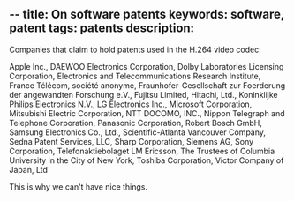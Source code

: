 --
title: On software patents
keywords: software, patent
tags: patents
description: 
--
Companies that claim to hold patents used in the H.264 video codec:

Apple Inc., DAEWOO Electronics Corporation, Dolby Laboratories Licensing Corporation, Electronics and Telecommunications Research Institute, France Télécom, société anonyme, Fraunhofer-Gesellschaft zur Foerderung der angewandten Forschung e.V., Fujitsu Limited, Hitachi, Ltd., Koninklijke Philips Electronics N.V., LG Electronics Inc., Microsoft Corporation, Mitsubishi Electric Corporation, NTT DOCOMO, INC., Nippon Telegraph and Telephone Corporation, Panasonic Corporation, Robert Bosch GmbH, Samsung Electronics Co., Ltd., Scientific-Atlanta Vancouver Company, Sedna Patent Services, LLC, Sharp Corporation, Siemens AG, Sony Corporation, Telefonaktiebolaget LM Ericsson, The Trustees of Columbia University in the City of New York, Toshiba Corporation, Victor Company of Japan, Ltd

This is why we can't have nice things.

